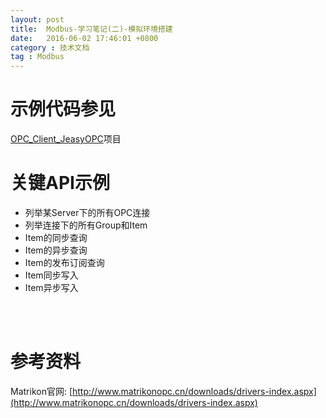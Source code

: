 ```yaml
---
layout: post
title:  Modbus-学习笔记(二)-模拟环境搭建
date:   2016-06-02 17:46:01 +0800
category : 技术文档
tag : Modbus
---
```


示例代码参见
================================

[OPC_Client_JeasyOPC](https://github.com/luoyan35714/OPC_Client/tree/master/OPC_Client_Jeasyopc)项目

关键API示例
================================

* 列举某Server下的所有OPC连接
* 列举连接下的所有Group和Item
* Item的同步查询
* Item的异步查询
* Item的发布订阅查询
* Item同步写入
* Item异步写入

<br>
<br>

参考资料
================================

Matrikon官网: [http://www.matrikonopc.cn/downloads/drivers-index.aspx](http://www.matrikonopc.cn/downloads/drivers-index.aspx)
